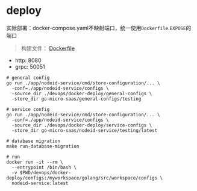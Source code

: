 # deploy

实际部署：docker-compose.yaml不映射端口，统一使用`Dockerfile`.`EXPOSE`的端口

> 构建文件： [Dockerfile](../docker-build/Dockerfile)

* http: 8080
* grpc: 50051

```shell
# general config
go run ./app/nodeid-service/cmd/store-configuration/... \
  -conf=./app/nodeid-service/configs \
  -source_dir ./devops/docker-deploy/general-configs \
  -store_dir go-micro-saas/general-configs/testing

# service config
go run ./app/nodeid-service/cmd/store-configuration/... \
  -conf=./app/nodeid-service/configs \
  -source_dir ./devops/docker-deploy/service-configs \
  -store_dir go-micro-saas/nodeid-service/testing/latest
  
# database migration
make run-database-migration
  
# run
docker run -it --rm \
  --entrypoint /bin/bash \
  -v $PWD/devops/docker-deploy/configs:/myworkspace/golang/src/workspace/configs \
  nodeid-service:latest
```